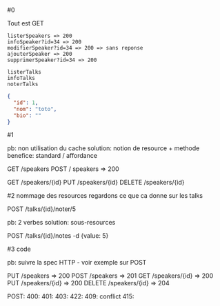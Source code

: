 #0

Tout est GET
```
listerSpeakers => 200
infoSpeaker?id=34 => 200
modifierSpeaker?id=34 => 200 => sans reponse
ajouterSpeaker => 200
supprimerSpeaker?id=34 => 200

listerTalks
infoTalks
noterTalks
```

```json
{
  "id": 1,
  "nom": "toto",
  "bio": ""
}
```

#1

pb: non utilisation du cache
solution: notion de resource + methode
benefice: standard / affordance

GET /speakers
POST / speakers => 200

GET /speakers/{id}
PUT /speakers/{id}
DELETE /speakers/{id}

#2 nommage des resources
regardons ce que ca donne sur les talks

POST /talks/{id}/noter/5

pb: 2 verbes
solution: sous-resources

POST /talks/{id}/notes -d {value: 5}

#3 code

pb: suivre la spec HTTP - voir exemple sur POST

PUT /speakers => 200
POST /speakers => 201
GET /speakers/{id} => 200
PUT /speakers/{id} => 200
DELETE /speakers/{id} => 204

POST:
400:
401:
403:
422:
409: conflict
415:

